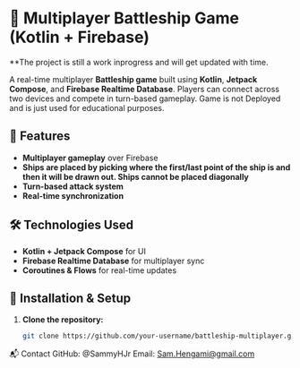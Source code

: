 # 🚢 Multiplayer Battleship Game (Kotlin + Firebase)

**The project is still a work inprogress and will get updated with time. 

A real-time multiplayer **Battleship game** built using **Kotlin**, **Jetpack Compose**, and **Firebase Realtime Database**. Players can connect across two devices and compete in turn-based gameplay. Game is not Deployed and is just used for educational purposes. 

## 🎯 Features
- **Multiplayer gameplay** over Firebase
- **Ships are placed by picking where the first/last point of the ship is and then it will be drawn out. Ships cannot be placed diagonally**
- **Turn-based attack system**
- **Real-time synchronization**



## 🛠️ Technologies Used
- **Kotlin + Jetpack Compose** for UI
- **Firebase Realtime Database** for multiplayer sync
- **Coroutines & Flows** for real-time updates

## 🚀 Installation & Setup
1. **Clone the repository:**
   ```sh
   git clone https://github.com/your-username/battleship-multiplayer.git
📬 Contact
GitHub: @SammyHJr
Email: Sam.Hengami@gmail.com
